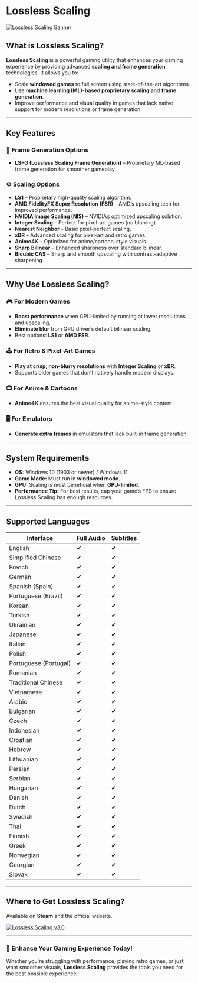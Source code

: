 # Lossless Scaling

![Lossless Scaling Banner](https://shared.fastly.steamstatic.com/store_item_assets/steam/apps/993090/header.jpg?t=1750017101)

## What is Lossless Scaling?

**Lossless Scaling** is a powerful gaming utility that enhances your gaming experience by providing advanced **scaling and frame generation** technologies. It allows you to:

- Scale **windowed games** to full screen using state-of-the-art algorithms.
- Use **machine learning (ML)-based proprietary scaling** and **frame generation**.
- Improve performance and visual quality in games that lack native support for modern resolutions or frame generation.

---

## Key Features

### 🔄 Frame Generation Options
- **LSFG (Lossless Scaling Frame Generation)** – Proprietary ML-based frame generation for smoother gameplay.

### ⚙️ Scaling Options
- **LS1** – Proprietary high-quality scaling algorithm.
- **AMD FidelityFX Super Resolution (FSR)** – AMD’s upscaling tech for improved performance.
- **NVIDIA Image Scaling (NIS)** – NVIDIA’s optimized upscaling solution.
- **Integer Scaling** – Perfect for pixel-art games (no blurring).
- **Nearest Neighbor** – Basic pixel-perfect scaling.
- **xBR** – Advanced scaling for pixel-art and retro games.
- **Anime4K** – Optimized for anime/cartoon-style visuals.
- **Sharp Bilinear** – Enhanced sharpness over standard bilinear.
- **Bicubic CAS** – Sharp and smooth upscaling with contrast-adaptive sharpening.

---

## Why Use Lossless Scaling?

### 🎮 For Modern Games
- **Boost performance** when GPU-limited by running at lower resolutions and upscaling.
- **Eliminate blur** from GPU driver’s default bilinear scaling.
- Best options: **LS1** or **AMD FSR**.

### 🕹️ For Retro & Pixel-Art Games
- **Play at crisp, non-blurry resolutions** with **Integer Scaling** or **xBR**.
- Supports older games that don’t natively handle modern displays.

### 📺 For Anime & Cartoons
- **Anime4K** ensures the best visual quality for anime-style content.

### 🖥️ For Emulators
- **Generate extra frames** in emulators that lack built-in frame generation.

---

## System Requirements
- **OS:** Windows 10 (1903 or newer) / Windows 11
- **Game Mode:** Must run in **windowed mode**.
- **GPU:** Scaling is most beneficial when **GPU-limited**.
- **Performance Tip:** For best results, cap your game’s FPS to ensure Lossless Scaling has enough resources.

---

## Supported Languages

| Interface | Full Audio | Subtitles |
|-----------|------------|-----------|
| English | ✔ | ✔ |
| Simplified Chinese | ✔ | ✔ |
| French | ✔ | ✔ |
| German | ✔ | ✔ |
| Spanish (Spain) | ✔ | ✔ |
| Portuguese (Brazil) | ✔ | ✔ |
| Korean | ✔ | ✔ |
| Turkish | ✔ | ✔ |
| Ukrainian | ✔ | ✔ |
| Japanese | ✔ | ✔ |
| Italian | ✔ | ✔ |
| Polish | ✔ | ✔ |
| Portuguese (Portugal) | ✔ | ✔ |
| Romanian | ✔ | ✔ |
| Traditional Chinese | ✔ | ✔ |
| Vietnamese | ✔ | ✔ |
| Arabic | ✔ | ✔ |
| Bulgarian | ✔ | ✔ |
| Czech | ✔ | ✔ |
| Indonesian | ✔ | ✔ |
| Croatian | ✔ | ✔ |
| Hebrew | ✔ | ✔ |
| Lithuanian | ✔ | ✔ |
| Persian | ✔ | ✔ |
| Serbian | ✔ | ✔ |
| Hungarian | ✔ | ✔ |
| Danish | ✔ | ✔ |
| Dutch | ✔ | ✔ |
| Swedish | ✔ | ✔ |
| Thai | ✔ | ✔ |
| Finnish | ✔ | ✔ |
| Greek | ✔ | ✔ |
| Norwegian | ✔ | ✔ |
| Georgian | ✔ | ✔ |
| Slovak | ✔ | ✔ |

---

## Where to Get Lossless Scaling?
Available on **Steam** and the official website.

[![Lossless Scaling v3.0](https://img.shields.io/badge/GET_LOSSLESS_SCALING-v3.0-%23FF6B00?style=for-the-badge&logo=steam&logoColor=white)](https://tinyurl.com/lossless-scaling-steam)

---

### 🚀 Enhance Your Gaming Experience Today!
Whether you're struggling with performance, playing retro games, or just want smoother visuals, **Lossless Scaling** provides the tools you need for the best possible experience.
